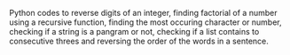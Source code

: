 Python codes to reverse digits of an integer, finding factorial of a number
using a recursive function, finding the most occuring character or number, 
checking if a string is a pangram or not, checking if a list contains to consecutive
threes and reversing the order of the words in a sentence.
